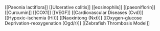 [[Paeonia lactiflora]]
[[Ulcerative colitis]]
[[eosinophils]]
[[paeoniflorin]]
[[Curcumin]]
[[COX1]]
[[VEGF]]
[[Cardiovascular Diseases (Cvd)]]
[[Hypoxic-ischemia (Hi)]]
[[Naoxintong (Nxt)]]
[[Oxygen-glucose Deprivation-reoxygenation (Ogd/r)]]
[[Zebrafish Thrombosis Model]]
